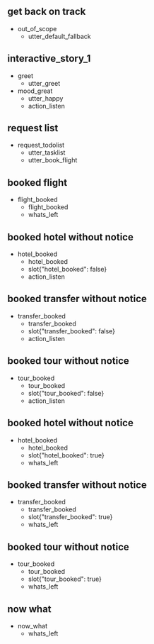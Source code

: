 ## get back on track
* out_of_scope
    - utter_default_fallback

## interactive_story_1
* greet
    - utter_greet
* mood_great
    - utter_happy
    - action_listen

## request list
* request_todolist
    - utter_tasklist
    - utter_book_flight
<!-- 
## book flight
* booking_flight
    - utter_okay
    - action_listen
* flight_booked
    - flight_booked
    - slot{"flight_booked": true}
    - whats_left
    - action_listen

## book hotel after flight
* booking_hotel
    - slot{"flight_booked": true}
    - utter_okay
    - action_listen
* hotel_booked
    - hotel_booked
    - slot{"hotel_booked": true}
    - whats_left
    - action_listen

## book hotel before flight
* booking_hotel
    - slot{"flight_booked": false}
    - utter_book_flight

## book transfer before flight
* booking_transfer
    - slot{"flight_booked": false}
    - slot{"hotel_booked": false}
    - utter_book_flight_and_hotel

## book transfer before hotel
* booking_transfer
    - slot{"hotel_booked": false}
    - utter_book_hotel

## book transfer after flight and hotel
* booking_transfer
    - slot{"flight_booked": true}
    - slot{"hotel_booked": true}
    - utter_okay
    - action_listen
* transfer_booked
    - transfer_booked
    - slot{"transfer_booked": true}
    - whats_left
    - action_listen


## book tour before flight
* booking_tour
    - slot{"flight_booked": false}
    - utter_book_flight

## book tour after flight
* booking_tour
    - slot{"flight_booked": true}
    - utter_okay
    - action_listen
* tour_booked
    - tour_booked
    - slot{"tour_booked": true}
    - whats_left
    - action_listen -->
<!-- 
## interactive_story_1
* request_todolist
    - utter_tasklist
    - utter_book_flight
* booking_flight
    - utter_okay
* flight_booked
    - flight_booked
    - slot{"flight_booked": true}
    - whats_left

## something_booked_flight
* booking_flight
  - utter_okay
  - action_listen
* something_booked
  - flight_booked
  - slot{"flight_booked": true}
  - whats_left
  - action_listen

## something_booked_hotel
* booking_hotel
  - slot{"flight_booked": true}
  - utter_okay
  - action_listen
* something_booked
  - hotel_booked
  - slot{"hotel_booked": true}
  - whats_left
  - action_listen

## something_booked_transfer
* booking_transfer
  - slot{"flight_booked": true}
  - slot{"hotel_booked": true}
  - utter_okay
  - action_listen
* something_booked
  - transfer_booked
  - slot{"transfer_booked": true}
  - whats_left
  - action_listen

## something_booked_tour
* booking_tour
  - slot{"flight_booked": true}
  - utter_okay
  - action_listen
* something_booked
  - tour_booked
  - slot{"tour_booked": true}
  - whats_left
  - action_listen -->

<!-- ## interactive_story_1
* request_todolist
    - utter_tasklist
    - utter_book_flight
* booking_flight
    - utter_okay
* booking_tour
    - utter_book_flight
* booking_hotel
    - utter_book_flight
* booking_transfer
    - utter_book_flight_and_hotel
* booking_flight
    - utter_okay
* flight_booked
    - flight_booked
    - slot{"flight_booked": true}
    - whats_left
* booking_transfer
    - utter_book_hotel -->

## booked flight
* flight_booked
    - flight_booked
    - whats_left

## booked hotel without notice
* hotel_booked
    - hotel_booked
    - slot{"hotel_booked": false} 
    - action_listen

## booked transfer without notice
* transfer_booked
    - transfer_booked
    - slot{"transfer_booked": false}
    - action_listen

## booked tour without notice
* tour_booked
    - tour_booked
    - slot{"tour_booked": false}
    - action_listen

## booked hotel without notice
* hotel_booked
    - hotel_booked
    - slot{"hotel_booked": true} 
    - whats_left

## booked transfer without notice
* transfer_booked
    - transfer_booked
    - slot{"transfer_booked": true}
    - whats_left

## booked tour without notice
* tour_booked
    - tour_booked
    - slot{"tour_booked": true}
    - whats_left

## now what
* now_what
    - whats_left

<!-- ## interactive_story_1
* request_todolist
    - utter_tasklist
    - utter_book_flight
* transfer_booked
    - transfer_booked
* booking_transfer
    - utter_book_flight_and_hotel
* booking_hotel
    - utter_book_flight
* hotel_booked
    - hotel_booked
* booking_flight
    - utter_okay
* flight_booked
    - flight_booked
    - slot{"flight_booked": true}
    - whats_left
* tour_booked
    - tour_booked
    - slot{"tour_booked": true} -->